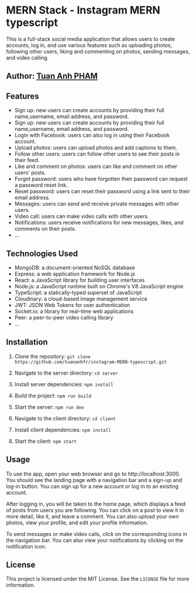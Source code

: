 # MERN Stack - Instagram MERN typescript

This is a full-stack social media application that allows users to create accounts, log in, and use various features such as uploading photos, following other users, liking and commenting on photos, sending messages, and video calling.

## Author: [Tuan Anh PHAM](https://github.com/tuananhfr)

## Features

- Sign up: new users can create accounts by providing their full name,username, email address, and password.
- Sign up: new users can create accounts by providing their full name,username, email address, and password.
- Login with Facebook: users can also log in using their Facebook account.
- Upload photos: users can upload photos and add captions to them.
- Follow other users: users can follow other users to see their posts in their feed.
- Like and comment on photos: users can like and comment on other users' posts.
- Forgot password: users who have forgotten their password can request a password reset link.
- Reset password: users can reset their password using a link sent to their email address.
- Messages: users can send and receive private messages with other users.
- Video call: users can make video calls with other users.
- Notifications: users receive notifications for new messages, likes, and comments on their posts.
- ...

## Technologies Used

- MongoDB: a document-oriented NoSQL database
- Express: a web application framework for Node.js
- React: a JavaScript library for building user interfaces
- Node.js: a JavaScript runtime built on Chrome's V8 JavaScript engine
- TypeScript: a statically-typed superset of JavaScript
- Cloudinary: a cloud-based image management service
- JWT: JSON Web Tokens for user authentication
- Socket.io: a library for real-time web applications
- Peer: a peer-to-peer video calling library
- ...

## Installation

1. Clone the repository: `git clone https://github.com/tuananhfr/instagram-MERN-typescript.git`

2. Navigate to the server directory: `cd server`

3. Install server dependencies: `npm install`

4. Build the project: `npm run build`

5. Start the server: `npm run dev`

6. Navigate to the client directory: `cd client`

7. Install client dependencies: `npm install`

8. Start the client: `npm start`

## Usage

To use the app, open your web browser and go to http://localhost:3000. You should see the landing page with a navigation bar and a sign-up and log-in button. You can sign up for a new account or log in to an existing account.

After logging in, you will be taken to the home page, which displays a feed of posts from users you are following. You can click on a post to view it in more detail, like it, and leave a comment. You can also upload your own photos, view your profile, and edit your profile information.

To send messages or make video calls, click on the corresponding icons in the navigation bar. You can also view your notifications by clicking on the notification icon.

## License

This project is licensed under the MIT License. See the `LICENSE` file for more information.

